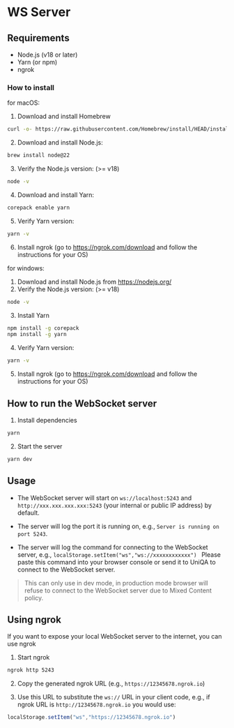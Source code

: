 # WS Server
## Requirements
- Node.js (v18 or later)
- Yarn (or npm)
- ngrok
### How to install 
for macOS:

1. Download and install Homebrew
```bash
curl -o- https://raw.githubusercontent.com/Homebrew/install/HEAD/install.sh | bash
```
2. Download and install Node.js:
```bash
brew install node@22
```
3. Verify the Node.js version: (>= v18)
```bash
node -v
```
4. Download and install Yarn:
```bash
corepack enable yarn
```
5. Verify Yarn version:
```bash
yarn -v
```

6. Install ngrok
 (go to https://ngrok.com/download and follow the instructions for your OS)

for windows:
1. Download and install Node.js from https://nodejs.org/
2. Verify the Node.js version: (>= v18)
```bash
node -v
```
3. Install Yarn
```bash
npm install -g corepack
npm install -g yarn
```
4. Verify Yarn version:
```bash
yarn -v
```
5. Install ngrok
 (go to https://ngrok.com/download and follow the instructions for your OS)


## How to run the WebSocket server
1. Install dependencies
```bash
yarn
```
2. Start the server
```bash
yarn dev
```

## Usage
- The WebSocket server will start on `ws://localhost:5243` and `http://xxx.xxx.xxx.xxx:5243` (your internal or public IP address) by default.

- The server will log the port it is running on, e.g., `Server is running on port 5243`.

- The server will log the command for connecting to the WebSocket server, e.g., `localStorage.setItem("ws","ws://xxxxxxxxxxxx") `
Please paste this command into your browser console or send it to UniQA to connect to the WebSocket server. 

> This can only use in dev mode, in production mode browser will refuse to connect to the WebSocket server due to Mixed Content policy.


## Using ngrok
If you want to expose your local WebSocket server to the internet, you can use ngrok
1. Start ngrok
```bash
ngrok http 5243
```

2. Copy the generated ngrok URL (e.g., `https://12345678.ngrok.io`)

3. Use this URL to substitute the `ws://` URL in your client code, 
e.g., if ngrok URL is `http://12345678.ngrok.io` 
you would use:
```js
localStorage.setItem("ws","https://12345678.ngrok.io")
```